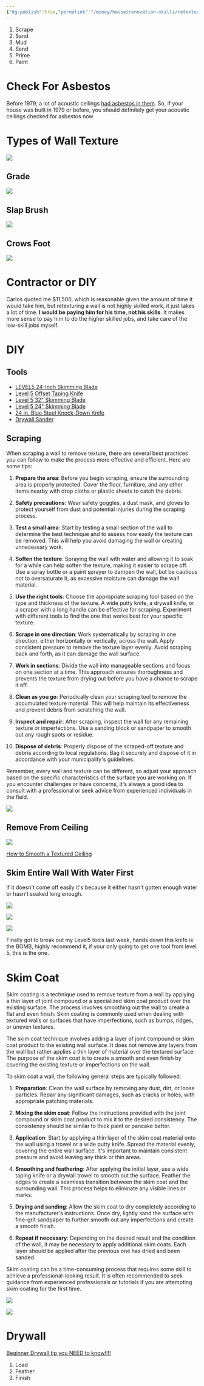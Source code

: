 ```yaml
---
{"dg-publish":true,"permalink":"/money/house/renovation-skills/retexturing-an-existing-wall/","tags":["oakmore"]}
---
```



1. Scrape
2. Sand
3. Mud
4. Sand
5. Prime
6. Paint

# Check For Asbestos 

Before 1979, a lot of acoustic ceilings [had asbestos in them](https://www.youtube.com/watch?v=6BwoJVNIY6s). So, if your house was built in 1979 or before, you should definitely get your acoustic ceilings checked for asbestos now.

# Types of Wall Texture

![](https://i0.wp.com/patch-pro.com/wp-content/uploads/2018/08/Types-Of-Wall-Textures.jpg?ssl=1)

## Grade

![](https://i.pinimg.com/originals/e1/c9/4a/e1c94a27c9c195c759b1d10f802f74ba.jpg)

## Slap Brush

![](https://nimvo.com/wp-content/uploads/2019/03/Slap-brush-wall-texture-1.jpg)

## Crows Foot

![](https://www.all-wall.com/SSP%20Applications/NetSuite%20Inc.%20-%20SCA%202019.1/Development/Item%20Images/6732_media_2.jpg)

# Contractor or DIY

Carlos quoted me $11,500, which is reasonable given the amount of time it would take him, but retexturing a wall is not highly skilled work, it just takes a lot of time. **I would be paying him for his time, not his skills**. It makes more sense to pay him to do the higher skilled jobs, and take care of the low-skill jobs myself.

# DIY

## Tools

- [LEVEL5 24-Inch Skimming Blade](https://www.amazon.com/dp/B07H9K3P1J)
- [Level 5 Offset Taping Knife](https://www.level5tools.com/16-stiff-offset-knife-medium-handle/)
- [Level 5 32" Skimming Blade](https://www.level5tools.com/32-composite-skimming-blade/)
- [Level 5 24" Skimming Blade](https://www.level5tools.com/24-composite-skimming-blade/)
- [24 in. Blue Steel Knock-Down Knife](https://www.homedepot.com/p/Anvil-24-in-Blue-Steel-Knock-Down-Knife-82132/308729481)
- [Drywall Sander](https://www.amazon.com/Prostormer-Polishing-Automatic-Collection-Sandpapers/dp/B09K3WDL27)

## Scraping

When scraping a wall to remove texture, there are several best practices you can follow to make the process more effective and efficient. Here are some tips:

1. **Prepare the area**: Before you begin scraping, ensure the surrounding area is properly protected. Cover the floor, furniture, and any other items nearby with drop cloths or plastic sheets to catch the debris.
    
2. **Safety precautions**: Wear safety goggles, a dust mask, and gloves to protect yourself from dust and potential injuries during the scraping process.
    
3. **Test a small area**: Start by testing a small section of the wall to determine the best technique and to assess how easily the texture can be removed. This will help you avoid damaging the wall or creating unnecessary work.
    
4. **Soften the texture**: Spraying the wall with water and allowing it to soak for a while can help soften the texture, making it easier to scrape off. Use a spray bottle or a paint sprayer to dampen the wall, but be cautious not to oversaturate it, as excessive moisture can damage the wall material.
    
5. **Use the right tools**: Choose the appropriate scraping tool based on the type and thickness of the texture. A wide putty knife, a drywall knife, or a scraper with a long handle can be effective for scraping. Experiment with different tools to find the one that works best for your specific texture.
    
6. **Scrape in one direction**: Work systematically by scraping in one direction, either horizontally or vertically, across the wall. Apply consistent pressure to remove the texture layer evenly. Avoid scraping back and forth, as it can damage the wall surface.
    
7. **Work in sections**: Divide the wall into manageable sections and focus on one section at a time. This approach ensures thoroughness and prevents the texture from drying out before you have a chance to scrape it off.
    
8. **Clean as you go**: Periodically clean your scraping tool to remove the accumulated texture material. This will help maintain its effectiveness and prevent debris from scratching the wall.
    
9. **Inspect and repair**: After scraping, inspect the wall for any remaining texture or imperfections. Use a sanding block or sandpaper to smooth out any rough spots or residue.
    
10. **Dispose of debris**: Properly dispose of the scraped-off texture and debris according to local regulations. Bag it securely and dispose of it in accordance with your municipality's guidelines.
    

Remember, every wall and texture can be different, so adjust your approach based on the specific characteristics of the surface you are working on. If you encounter challenges or have concerns, it's always a good idea to consult with a professional or seek advice from experienced individuals in the field.

![](https://youtu.be/pdTPGzMNU3w)

## Remove From Ceiling

![](https://youtu.be/xvz0CRSfojk)

[How to Smooth a Textured Ceiling](https://www.youtube.com/watch?v=RvJbdJytcTU)

## Skim Entire Wall With Water First

If it doesn't come off easily it's because it either hasn't gotten enough water or hasn't soaked long enough.

![](https://youtu.be/4izj_uqx4I8)

![](https://youtu.be/evBh-gn1_qI)

![](https://youtu.be/HBbsaQS4D4M)

Finally got to break out my Level5 tools last week, hands down this knife is the BOMB, highly recommend it, if your only going to get one tool from level 5, this is the one.

# Skim Coat

Skim coating is a technique used to remove texture from a wall by applying a thin layer of joint compound or a specialized skim coat product over the existing surface. The process involves smoothing out the wall to create a flat and even finish. Skim coating is commonly used when dealing with textured walls or surfaces that have imperfections, such as bumps, ridges, or uneven textures.

The skim coat technique involves adding a layer of joint compound or skim coat product to the existing wall surface. It does not remove any layers from the wall but rather applies a thin layer of material over the textured surface. The purpose of the skim coat is to create a smooth and even finish by covering the existing texture or imperfections on the wall.

To skim coat a wall, the following general steps are typically followed:

1. **Preparation**: Clean the wall surface by removing any dust, dirt, or loose particles. Repair any significant damages, such as cracks or holes, with appropriate patching materials.
    
2. **Mixing the skim coat**: Follow the instructions provided with the joint compound or skim coat product to mix it to the desired consistency. The consistency should be similar to thick paint or pancake batter.
    
3. **Application**: Start by applying a thin layer of the skim coat material onto the wall using a trowel or a wide putty knife. Spread the material evenly, covering the entire wall surface. It's important to maintain consistent pressure and avoid leaving any thick or thin areas.
    
4. **Smoothing and feathering**: After applying the initial layer, use a wide taping knife or a drywall trowel to smooth out the surface. Feather the edges to create a seamless transition between the skim coat and the surrounding wall. This process helps to eliminate any visible lines or marks.
    
5. **Drying and sanding**: Allow the skim coat to dry completely according to the manufacturer's instructions. Once dry, lightly sand the surface with fine-grit sandpaper to further smooth out any imperfections and create a smooth finish.
    
6. **Repeat if necessary**: Depending on the desired result and the condition of the wall, it may be necessary to apply additional skim coats. Each layer should be applied after the previous one has dried and been sanded.
    

Skim coating can be a time-consuming process that requires some skill to achieve a professional-looking result. It is often recommended to seek guidance from experienced professionals or tutorials if you are attempting skim coating for the first time.

![](https://youtu.be/iOd-HwfhwHI)

![](https://www.youtube.com/watch?v=t-7tJDi8YFM)

# Drywall

[Beginner Drywall tip you NEED to know!!!!](https://www.youtube.com/shorts/XUikCql3_Yg)

1. Load
2. Feather
3. Finish